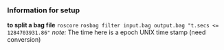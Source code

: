 ### Information for setup

**to split a bag file**
`roscore`
`rosbag filter input.bag output.bag "t.secs <= 1284703931.86"`
*note:* The time here is a epoch UNIX time stamp (need conversion)
